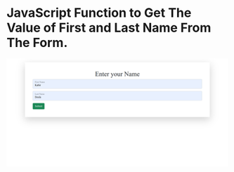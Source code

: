 # JavaScript Function to Get The Value of First and Last Name From The Form.

![Output](./output.png)